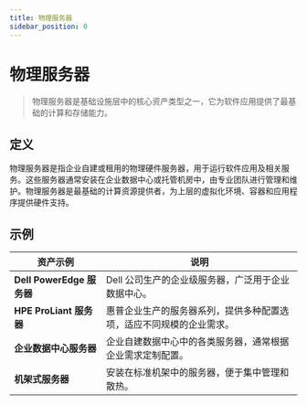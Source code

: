 ```yaml
---
title: 物理服务器
sidebar_position: 0
---
```



# 物理服务器

> 物理服务器是基础设施层中的核心资产类型之一，它为软件应用提供了最基础的计算和存储能力。

## <b>定义</b>

物理服务器是指企业自建或租用的物理硬件服务器，用于运行软件应用及相关服务。这些服务器通常安装在企业数据中心或托管机房中，由专业团队进行管理和维护。物理服务器是最基础的计算资源提供者，为上层的虚拟化环境、容器和应用程序提供硬件支持。

## <b>示例</b>

<table header_row="1">
<colgroup>
<col width="211"/>
<col width="606"/>
</colgroup>
<thead>
<tr><th><b>资产示例</b></th><th><b>说明</b></th></tr>
</thead>
<tbody>
<tr><td><b>Dell PowerEdge 服务器</b></td><td>Dell 公司生产的企业级服务器，广泛用于企业数据中心。</td></tr>
<tr><td><b>HPE ProLiant 服务器</b></td><td>惠普企业生产的服务器系列，提供多种配置选项，适应不同规模的企业需求。</td></tr>
<tr><td><b>企业数据中心服务器</b></td><td>企业自建数据中心中的各类服务器，通常根据企业需求定制配置。</td></tr>
<tr><td><b>机架式服务器</b></td><td>安装在标准机架中的服务器，便于集中管理和散热。</td></tr>
</tbody>
</table>

